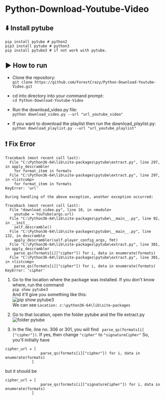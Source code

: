 ﻿# Python-Download-Youtube-Video

## :arrow_down: Install pytube
```
pip install pytube # python2
pip3 install pytube # python3
pip install pytube3 # if not work with pytube.
```

## :arrow_forward: How to run
* Clone the repository: <br>
``` git clone https://github.com/ForestCrazy/Python-Download-Youtube-Video.git ```

* cd into directory into your command prompt: <br>
``` cd Python-Download-Youtube-Video ```

* Run the download_video.py file: <br>
``` python download_video.py --url "url_youtube_video" ```

* If you want to download the playlist then run the download_playlist.py: <br>
``` python download_playlist.py --url "url_youtube_playlist" ```

## :heavy_exclamation_mark: Fix Error
```
Traceback (most recent call last):
  File "C:\Python36-64\lib\site-packages\pytube\extract.py", line 297, in apply_descrambler
    for format_item in formats
  File "C:\Python36-64\lib\site-packages\pytube\extract.py", line 297, in <listcomp>
    for format_item in formats
KeyError: 'url'

During handling of the above exception, another exception occurred:

Traceback (most recent call last):
  File "download_video.py", line 10, in <module>
    youtube = YouTube(args.url)
  File "C:\Python36-64\lib\site-packages\pytube\__main__.py", line 92, in __init__
    self.descramble()
  File "C:\Python36-64\lib\site-packages\pytube\__main__.py", line 132, in descramble
    apply_descrambler(self.player_config_args, fmt)
  File "C:\Python36-64\lib\site-packages\pytube\extract.py", line 301, in apply_descrambler
    parse_qs(formats[i]["cipher"]) for i, data in enumerate(formats)
  File "C:\Python36-64\lib\site-packages\pytube\extract.py", line 301, in <listcomp>
    parse_qs(formats[i]["cipher"]) for i, data in enumerate(formats)
KeyError: 'cipher'
```

1. Go to the location where the package was installed. If you don't know where, run the command <br>
``` pip show pytube3 ``` <br>
And it'll give you something like this: <br>
<img src="https://www.img.in.th/images/0ad7211653b048873b2c84951b6a2704.png" alt="pip show pytube3"><br>
We can see ``` Location: c:\python36-64\lib\site-packages ```

2. Go to that location, open the folder pytube and the file extract.py <br>
<img src="https://www.img.in.th/images/1ba4b5ef61670de584fd7bdf35bc573b.png" alt="folder pytube"><br>

3. In the file, line no. 306 or 301, you will find ``` parse_qs(formats[i]["cipher"])```. If yes, then change ``` "cipher" ``` to ``` "signatureCipher" ```
So, you'll initially have
```
cipher_url = [
                parse_qs(formats[i]["cipher"]) for i, data in enumerate(formats)
            ]
```
but it should be
```
cipher_url = [
                parse_qs(formats[i]["signatureCipher"]) for i, data in enumerate(formats)
            ]
```
